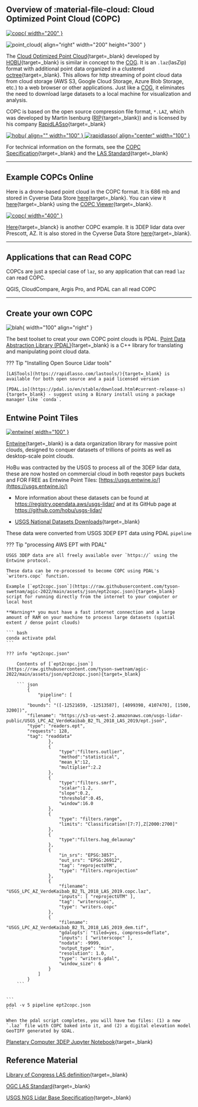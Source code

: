 ## Overview of :material-file-cloud: Cloud Optimized Point Cloud (COPC)

<a href="https://copc.io" style="float:center" target="blank" rel="copc">![copc](https://copc.io/COPC_IO-Logo-2color.png){ width="200" } </a> 


![point_cloud](images/lidar_tree.png){ align="right" width="200" height="300" }


The [Cloud Optimized Point Cloud](https://copc.io/){target=_blank} developed by [HOBU](https://hobu.co/){target=_blank} is similar in concept to the [COG](cog.md). It is an `.laz`(lasZip) format with additional point data organized in a clustered [octree](https://en.wikipedia.org/wiki/Octree){target=_blank}. This allows for http streaming of point cloud data from cloud storage (AWS S3, Google Cloud Storage, Azure Blob Storage, etc.) to a web browser or other applications. Just like a [COG](cog.md), it eliminates the need to download large datasets to a local machine for visualization and analysis. 


COPC is based on the open source compression file format, `*.LAZ`, which was developed by Martin Isenburg ([RIP](https://lidarmag.com/2021/10/30/in-memoriam-martin-isenburg-1972-2021/){target=_blank}) and is licensed by his company [RapidLASso](https://rapidlasso.de/){target=_blank} 

<a href="https://hobu.co/" target="blank" rel="hobu">![hobu](images/hobu.png){ align="" width="100" } </a>
<a href="https://rapidlasso.de/" target="blank" rel="rapidlasso">![rapidlasso](https://rapidlasso.de/wp-content/uploads/rapidlasso_square_256x2561.png){ align="center" width="100" } </a>



For technical information on the formats, see the [COPC Specification](https://copc.io/copc-specification-1.0.pdf){target=_blank} and the [LAS Standard](https://www.asprs.org/a/society/committees/standards/LAS_1_4_r13.pdf){target=_blank}


___

## Example COPCs Online

Here is a drone-based point cloud in the COPC format. It is 686 mb and stored in Cyverse Data Store [here](https://data.cyverse.org/dav-anon/iplant/home/jgillan/USGA/imagery_products/hole17_point_cloud.copc.laz){target=_blank}. You can view it [here](https://viewer.copc.io?state=ee15e0b9ae036865eaada9f398c2d27de94c2cde71bd92cf117156296bf46ab0){target=_blank} using the [COPC Viewer](https://viewer.copc.io/){target=_blank}.


<a href="https://viewer.copc.io?state=ee15e0b9ae036865eaada9f398c2d27de94c2cde71bd92cf117156296bf46ab0" style="float:center" target="blank" rel="copc">![copc](images/copc1.png){ width="400" } </a> 



[Here](https://viewer.copc.io/?copc=https://data.cyverse.org/dav-anon/iplant/home/tswetnam/agic-2022/USGS_LPC_AZ_VerdeKaibab_B2_TL_2018_LAS_2019.copc.laz){target=_blanck} is another COPC example. It is 3DEP lidar data over Prescott, AZ. It is also stored in the Cyverse Data Store [here](https://data.cyverse.org/dav-anon/iplant/home/tswetnam/agic-2022/USGS_LPC_AZ_VerdeKaibab_B2_TL_2018_LAS_2019.copc.laz){target=_blank}.





___
## Applications that can Read COPC
COPCs are just a special case of `laz`, so any application that can read `laz` can read COPC.

QGIS, CloudCompare, Argis Pro, and PDAL can all read COPC




___    
## Create your own COPC

![blah](https://pdal.io/_images/pdal_logo.png){ width="100" align="right" }

The best toolset to creat your own COPC point clouds is PDAL. [Point Data Abstraction Library (PDAL)](https://pdal.io){target=_blank} is a C++ library for translating and manipulating point cloud data.

??? Tip "Installing Open Source Lidar tools"

    [LASTools](https://rapidlasso.com/lastools/){target=_blank} is available for both open source and a paid licensed version

    [PDAL.io](https://pdal.io/en/stable/download.html#current-release-s){target=_blank} - suggest using a Binary install using a package manager like `conda`.


## Entwine Point Tiles
<a href="https://entwine.io" target="blank" rel="entwine">![entwine](https://entwine.io/_images/entwine_logo_2-color.png){ width="100" } </a>

[Entwine](https://entwine.io){target=_blank} is a data organization library for massive point clouds, designed to conquer datasets of trillions of points as well as desktop-scale point clouds.

HoBu was contracted by the USGS to process all of the 3DEP lidar data, these are now hosted on commercial cloud in both reqestor pays buckets and FOR FREE as Entwine Point Tiles: [https://usgs.entwine.io/](https://usgs.entwine.io/)

* More information about these datasets can be found at https://registry.opendata.aws/usgs-lidar/ and at its GitHub page at https://github.com/hobu/usgs-lidar/

* [USGS National Datasets Downloads](https://www.usgs.gov/faqs/can-national-map-data-be-downloaded-direct-links){target=_blank}


These data were converted from USGS 3DEP EPT data using PDAL `pipeline` 

??? Tip "processing AWS EPT with PDAL"

    USGS 3DEP data are all freely available over `https://` using the Entwine protocol. 

    These data can be re-processed to become COPC using PDAL's `writers.copc` function.

    Example [`ept2copc.json`](https://raw.githubusercontent.com/tyson-swetnam/agic-2022/main/assets/json/ept2copc.json){target=_blank} script for running directly from the internet to your computer or local host

    **Warning** you must have a fast internet connection and a large amount of RAM on your machine to process large datasets (spatial extent / dense point clouds)

    ``` bash
    conda activate pdal
    ```

    ??? info "ept2copc.json"

        Contents of [`ept2copc.json`](https://raw.githubusercontent.com/tyson-swetnam/agic-2022/main/assets/json/ept2copc.json){target=_blank} 

        ``` json
            {
                "pipeline": [
                    {
            "bounds": "([-12521659, -12513587], [4099398, 4107470], [1500, 3200])",
            "filename": "https://s3-us-west-2.amazonaws.com/usgs-lidar-public/USGS_LPC_AZ_VerdeKaibab_B2_TL_2018_LAS_2019/ept.json",
            "type": "readers.ept",
            "requests": 128,
            "tag": "readdata"
                    },
                    {
                        "type":"filters.outlier",
                        "method":"statistical",
                        "mean_k":12,
                        "multiplier":2.2
                    },
                    {
                        "type":"filters.smrf",
                        "scalar":1.2,
                        "slope":0.2,
                        "threshold":0.45,
                        "window":16.0
                    },
                    {
                        "type": "filters.range",
                        "limits": "Classification![7:7],Z[2000:2700]"
                    },
                    {
                        "type":"filters.hag_delaunay"
                    },
                    {
                        "in_srs": "EPSG:3857",
                        "out_srs": "EPSG:26912",
                        "tag": "reprojectUTM",
                        "type": "filters.reprojection"
                    },
                    {
                        "filename": "USGS_LPC_AZ_VerdeKaibab_B2_TL_2018_LAS_2019.copc.laz",
                        "inputs": [ "reprojectUTM" ],
                        "tag": "writerscopc",
                        "type": "writers.copc"
                    },
                    {
                        "filename": "USGS_LPC_AZ_VerdeKaibab_B2_TL_2018_LAS_2019_dem.tif",
                        "gdalopts": "tiled=yes, compress=deflate",
                        "inputs": [ "writerscopc" ],
                        "nodata": -9999,
                        "output_type": "min",
                        "resolution": 1.0,
                        "type": "writers.gdal",
                        "window_size": 6
                    }
                ]
            }
        ```


    ```
    pdal -v 5 pipeline ept2copc.json
    ```

    When the pdal script completes, you will have two files: (1) a new `.laz` file with COPC baked into it, and (2) a digital elevation model GeoTIFF generated by GDAL.


[Planetary Computer 3DEP Jupyter Notebook](https://github.com/microsoft/PlanetaryComputerExamples/blob/main/datasets/3dep-lidar/3dep-lidar-copc-example.ipynb){target=_blank}

## Reference Material

[Library of Congress LAS definition](https://www.loc.gov/preservation/digital/formats/fdd/fdd000418.shtml){target=_blank}

[OGC LAS Standard](https://www.ogc.org/standards/LAS){target=_blank}

[USGS NGS Lidar Base Specification](https://www.usgs.gov/ngp-standards-and-specifications/lidar-base-specification-online){target=_blank}



